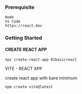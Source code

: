 
### Prerequisite

```
Node
Vs Code
https://react.dev 

```

### Getting Started

#### CREATE REACT APP

```
npx create-react-app 01basicreact
```

VITE - REACT APP

create react app with bare minimum

```
npm create vite@latest
```